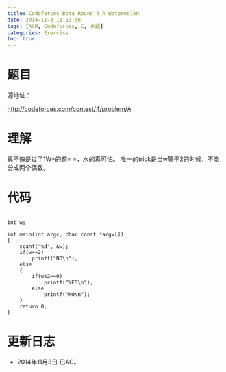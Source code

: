 ```yaml
---
title: Codeforces Beta Round 4 A Watermelon
date: 2014-11-3 11:23:56
tags: [ACM, Codeforces, C, 水题]
categories: Exercise
toc: true
---
```

# 题目
源地址：

http://codeforces.com/contest/4/problem/A

# 理解
真不愧是过了1W+的题= =，水的真可怕。
唯一的trick是当w等于2的时候，不能分成两个偶数。

<!-- more -->

# 代码

```

int w;

int main(int argc, char const *argv[])
{
    scanf("%d", &w);
	if(w==2)
        printf("NO\n");
    else
    {
        if(w%2==0)
            printf("YES\n");
        else
            printf("NO\n");
    }
	return 0;
}

```

# 更新日志
- 2014年11月3日 已AC。